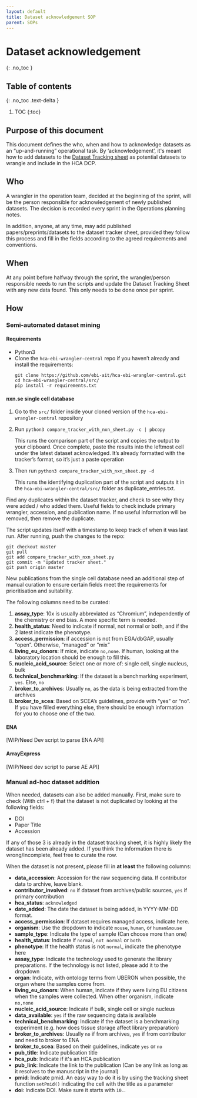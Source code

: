 ```yaml
---
layout: default
title: Dataset acknowledgement SOP
parent: SOPs
---
```


<script src="https://kit.fontawesome.com/fc66878563.js" crossorigin="anonymous"></script>

# Dataset acknowledgement
{: .no_toc }

## Table of contents
{: .no_toc .text-delta }

1. TOC
{:toc}


## Purpose of this document
This document defines the who, when and how to acknowledge datasets as an “up-and-running” operational task. By ‘acknowledgement’, it's meant how to add datasets to the [Dataset Tracking sheet](https://docs.google.com/spreadsheets/d/1rm5NZQjE-9rZ2YmK_HwjW-LgvFTTLs7Q6MzHbhPftRE/edit#gid=0) as potential datasets to wrangle and include in the HCA DCP. 

## Who
A wrangler in the operation team, decided at the beginning of the sprint, will be the person responsible for acknowledgement of newly published datasets. The decision is recorded every sprint in the Operations planning notes.

In addition, anyone, at any time, may add published papers/preprints/datasets to the dataset tracker sheet, provided they follow this process and fill in the fields according to the agreed requirements and conventions.

## When
At any point before halfway through the sprint, the wrangler/person responsible needs to run the scripts and update the Dataset Tracking Sheet with any new data found. This only needs to be done once per sprint.

## How

### Semi-automated dataset mining

#### Requirements

- Python3
- Clone the `hca-ebi-wrangler-central` repo if you haven’t already and install the requirements:
   ```
   git clone https://github.com/ebi-ait/hca-ebi-wrangler-central.git
   cd hca-ebi-wrangler-central/src/
   pip install -r requirements.txt
   ```

#### nxn.se single cell database

1) Go to the `src/` folder inside your cloned version of the `hca-ebi-wrangler-central` repository
2) Run `python3 compare_tracker_with_nxn_sheet.py -c | pbcopy`
   
   This runs the comparison part of the script and copies the output to your clipboard. Once complete, paste the results into the leftmost cell under the latest dataset acknowledged. It’s already formatted with the tracker’s format, so it’s just a paste operation

3) Then run `python3 compare_tracker_with_nxn_sheet.py -d`

   This runs the identifying duplication part of the script and outputs it in the `hca-ebi-wrangler-central/src/` folder as  duplicate_entries.txt. 

Find any duplicates within the dataset tracker, and check to see why they were added / who added them. Useful fields to check include primary wrangler, accession, and publication name. If no useful information will be removed, then remove the duplicate.

The script updates itself with a timestamp to keep track of when it was last run. After running, push the changes to the repo:
```
git checkout master
git pull
git add compare_tracker_with_nxn_sheet.py
git commit -m "Updated tracker sheet."
git push origin master
```

New publications from the single cell database need an additional step of manual curation to ensure certain fields meet the requirements for prioritisation and suitability. 

The following columns need to be curated:
1. **assay_type**: 10x is usually abbreviated as “Chromium”, independently of the chemistry or end bias. A more specific term is needed.
1. **health_status**: Need to indicate if normal, not normal or both, and if the 2 latest indicate the phenotype.
1. **access_permission**: if accession is not from EGA/dbGAP,  usually “open”. Otherwise, “managed” or “mix”
1. **living_eu_donors**: If mice, indicate `no,none`. If human, looking at the laboratory location should be enough to fill this.
1. **nucleic_acid_source**: Select one or more of: single cell, single nucleus, bulk
1. **technical_benchmarking**: If the dataset is a benchmarking experiment, `yes`. Else, `no` 
1. **broker_to_archives**: Usually `no`, as the data is being extracted from the archives
1. **broker_to_scea**: Based on SCEA’s guidelines, provide with “yes” or “no”. If you have filled everything else, there should be enough information for you to choose one of the two.

#### ENA
[WIP/Need Dev script to parse ENA API]

#### ArrayExpress
[WIP/Need dev script to parse AE API]


### Manual ad-hoc dataset addition

When needed, datasets can also be added manually. First, make sure to check (With ctrl + f) that the dataset is not duplicated by looking at the following fields:
- DOI
- Paper Title
- Accession

If any of those 3 is already in the dataset tracking sheet, it is highly likely the dataset has been already added. If you think the information there is wrong/incomplete, feel free to curate the row.

When the dataset is not present, please fill in **at least** the following columns:
- **data_accession**: Accession for the raw sequencing data. If contributor data to archive, leave blank.
- **contributor_involved**: `no` if dataset from archives/public sources, `yes` if primary contribution
- **hca_status**: `acknowledged`
- **date_added**: The date the dataset is being added, in YYYY-MM-DD format.
- **access_permission**: If dataset requires managed access, indicate here.
- **organism**: Use the dropdown to indicate `mouse`, `human`, or `human&mouse`
- **sample_type**: Indicate the type of sample (Can choose more than one)
- **health_status**: Indicate if `normal`, `not normal` or `both`
- **phenotype**: If the health status is not `normal`, indicate the phenotype here
- **assay_type**: Indicate the technology used to generate the library preparations. If the technology is not listed, please add it to the dropdown
- **organ**: Indicate, with ontology terms from UBERON when possible, the organ where the samples come from.
- **living_eu_donors**: When human, indicate if they were living EU citizens when the samples were collected. When other organism, indicate `no,none`
- **nucleic_acid_source**: Indicate if bulk, single cell or single nucleus
- **data_available**: `yes` if the raw sequencing data is available
- **technical_benchmarking**: Indicate if the dataset is a benchmarking experiment (e.g. how does tissue storage affect library preparation) 
- **broker_to_archives**: Usually `no` if from archives, `yes` if from contributor and need to broker to ENA
- **broker_to_scea**: Based on their guidelines, indicate `yes` or `no`
- **pub_title**: Indicate publication title
- **hca_pub**: Indicate if it's an HCA publication
- **pub_link**: Indicate the link to the publication (Can be any link as long as it resolves to the manuscript in the journal)
- **pmid**: Indicate pmid. An easy way to do it is by using the tracking sheet function `setPmid()` indicating the cell with the title as a parameter
- **doi**: Indicate DOI. Make sure it starts with `10.`.
